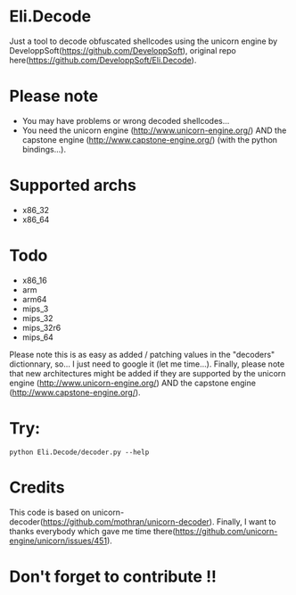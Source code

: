 # Eli.Decode
Just a tool to decode obfuscated shellcodes using the unicorn engine by DeveloppSoft(https://github.com/DeveloppSoft), original repo here(https://github.com/DeveloppSoft/Eli.Decode).

# Please note
- You may have problems or wrong decoded shellcodes...
- You need the unicorn engine (http://www.unicorn-engine.org/) AND the capstone engine (http://www.capstone-engine.org/) (with the python bindings...).

# Supported archs
- x86_32
- x86_64

# Todo
- x86_16
- arm
- arm64
- mips_3
- mips_32
- mips_32r6
- mips_64

Please note this is as easy as added / patching values in the "decoders" dictionnary, so... I just need to google it (let me time...).
Finally, please note that new architectures might be added if they are supported by the unicorn engine (http://www.unicorn-engine.org/) AND the capstone engine (http://www.capstone-engine.org/).

# Try:
```
python Eli.Decode/decoder.py --help
```

# Credits
This code is based on unicorn-decoder(https://github.com/mothran/unicorn-decoder).
Finally, I want to thanks everybody which gave me time there(https://github.com/unicorn-engine/unicorn/issues/451).

# Don't forget to contribute !!
